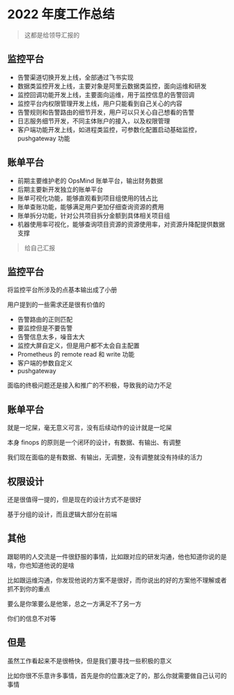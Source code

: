 # 2022 年度工作总结

> 这都是给领导汇报的

## 监控平台

- 告警渠道切换开发上线，全部通过飞书实现
- 数据类监控开发上线，主要对象是阿里云数据类监控，面向运维和研发
- 监控回调功能开发上线，主要面向运维，用于监控信息的告警回调
- 监控平台内权限管理开发上线，用户只能看到自己关心的内容
- 告警规则和告警路由的细节开发，用户可以只关心自己想看的告警
- 日志服务细节开发，不同主体账户的接入，以及权限管理
- 客户端功能开发上线，如进程类监控，可参数化配置启动基础监控，pushgateway 功能

## 账单平台

- 前期主要维护老的 OpsMind 账单平台，输出财务数据
- 后期主要新开发独立的账单平台
- 账单可视化功能，能够直观看到项目组使用的钱占比
- 账单查账功能，能够满足用户更加仔细查询资源的费用
- 账单拆分功能，针对公共项目拆分金额到具体相关项目组
- 机器使用率可视化，能够查询项目资源的资源使用率，对资源升降配提供数据支撑

> 给自己汇报

## 监控平台

将监控平台所涉及的点基本输出成了小册

用户提到的一些需求还是很有价值的

- 告警路由的正则匹配
- 要监控但是不要告警
- 告警信息太多，噪音太大
- 监控大屏自定义，但是用户都不太会自主配置
- Prometheus 的 remote read 和 write 功能
- 客户端的参数自定义
- pushgateway

面临的终极问题还是接入和推广的不积极，导致我的动力不足

## 账单平台

就是一坨屎，毫无意义可言，没有后续动作的设计就是一坨屎

本身 finops 的原则是一个闭环的设计，有数据、有输出、有调整

我们现在面临的是有数据、有输出，无调整，没有调整就没有持续的活力

## 权限设计

还是很值得一提的，但是现在的设计方式不是很好

基于分组的设计，而且逻辑大部分在前端

## 其他

跟聪明的人交流是一件很舒服的事情，比如跟对应的研发沟通，他也知道你说的是啥，你也知道他说的是啥

比如跟运维沟通，你发现他说的方案不是很好，而你说出的好的方案他不理解或者抓不到你的重点

要么是你笨要么是他笨，总之一方满足不了另一方

你们的信息不对等

## 但是

虽然工作看起来不是很畅快，但是我们要寻找一些积极的意义

比如你很不乐意许多事情，首先是你的位置决定了的，那么你就需要做自己认可的事情
